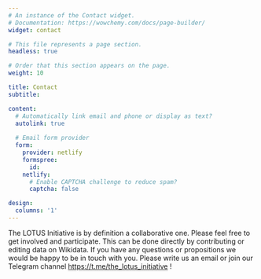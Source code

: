 ```yaml
---
# An instance of the Contact widget.
# Documentation: https://wowchemy.com/docs/page-builder/
widget: contact

# This file represents a page section.
headless: true

# Order that this section appears on the page.
weight: 10

title: Contact
subtitle:

content:
  # Automatically link email and phone or display as text?
  autolink: true
  
  # Email form provider
  form:
    provider: netlify
    formspree:
      id:
    netlify:
      # Enable CAPTCHA challenge to reduce spam?
      captcha: false

design:
  columns: '1'
---
```


The LOTUS Initiative is by definition a collaborative one. Please feel free to get involved and participate. This can be done directly by contributing or editing data on Wikidata. If you have any questions or propositions we would be happy to be in touch with you. Please write us an email or join our Telegram channel https://t.me/the_lotus_initiative !
